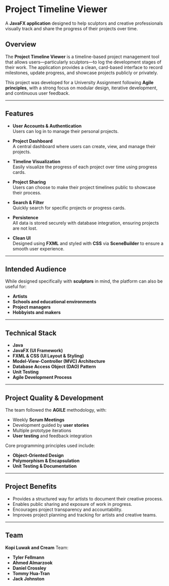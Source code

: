 # **Project Timeline Viewer**

A **JavaFX application** designed to help sculptors and creative professionals visually track and share the progress of their projects over time.

## **Overview**

The **Project Timeline Viewer** is a timeline-based project management tool that allows users—particularly sculptors—to log the development stages of their work. The application provides a clean, card-based interface to record milestones, update progress, and showcase projects publicly or privately.

This project was developed for a University Assignment following **Agile principles**, with a strong focus on modular design, iterative development, and continuous user feedback.

---

## **Features**

- **User Accounts & Authentication**  
  Users can log in to manage their personal projects.

- **Project Dashboard**  
  A central dashboard where users can create, view, and manage their projects.

- **Timeline Visualization**  
  Easily visualize the progress of each project over time using progress cards.

- **Project Sharing**  
  Users can choose to make their project timelines public to showcase their process.

- **Search & Filter**  
  Quickly search for specific projects or progress cards.

- **Persistence**  
  All data is stored securely with database integration, ensuring projects are not lost.

- **Clean UI**  
  Designed using **FXML** and styled with **CSS** via **SceneBuilder** to ensure a smooth user experience.

---

## **Intended Audience**

While designed specifically with **sculptors** in mind, the platform can also be useful for:
- **Artists**
- **Schools and educational environments**
- **Project managers**
- **Hobbyists and makers**

---

## **Technical Stack**

- **Java**
- **JavaFX (UI Framework)**
- **FXML & CSS (UI Layout & Styling)**
- **Model-View-Controller (MVC) Architecture**
- **Database Access Object (DAO) Pattern**
- **Unit Testing**
- **Agile Development Process**

---

## **Project Quality & Development**

The team followed the **AGILE** methodology, with:
- Weekly **Scrum Meetings**
- Development guided by **user stories**
- Multiple prototype iterations
- **User testing** and feedback integration

Core programming principles used include:
- **Object-Oriented Design**
- **Polymorphism & Encapsulation**
- **Unit Testing & Documentation**

---

## **Project Benefits**

- Provides a structured way for artists to document their creative process.
- Enables public sharing and exposure of work in progress.
- Encourages project transparency and accountability.
- Improves project planning and tracking for artists and creative teams.

---

## **Team**

**Kopi Luwak and Cream** Team:
- **Tyler Fellmann**
- **Ahmed Almarzook**
- **Daniel Crossley**
- **Tommy Hua-Tran**
- **Jack Johnston**
